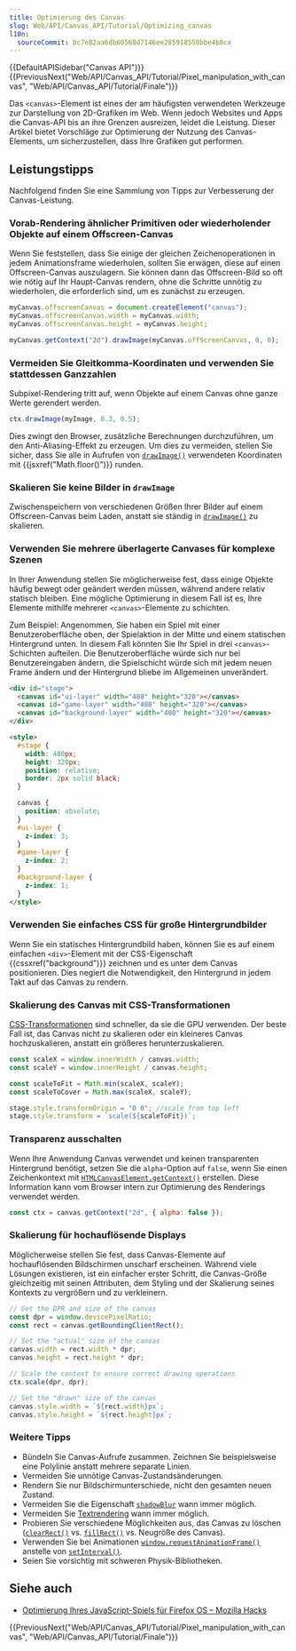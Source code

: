 ```yaml
---
title: Optimierung des Canvas
slug: Web/API/Canvas_API/Tutorial/Optimizing_canvas
l10n:
  sourceCommit: bc7e82aa6db60568d7146ee285918550bbe4b8ce
---
```


{{DefaultAPISidebar("Canvas API")}} {{PreviousNext("Web/API/Canvas_API/Tutorial/Pixel_manipulation_with_canvas", "Web/API/Canvas_API/Tutorial/Finale")}}

Das `<canvas>`-Element ist eines der am häufigsten verwendeten Werkzeuge zur Darstellung von 2D-Grafiken im Web. Wenn jedoch Websites und Apps die Canvas-API bis an ihre Grenzen ausreizen, leidet die Leistung. Dieser Artikel bietet Vorschläge zur Optimierung der Nutzung des Canvas-Elements, um sicherzustellen, dass Ihre Grafiken gut performen.

## Leistungstipps

Nachfolgend finden Sie eine Sammlung von Tipps zur Verbesserung der Canvas-Leistung.

### Vorab-Rendering ähnlicher Primitiven oder wiederholender Objekte auf einem Offscreen-Canvas

Wenn Sie feststellen, dass Sie einige der gleichen Zeichenoperationen in jedem Animationsframe wiederholen, sollten Sie erwägen, diese auf einen Offscreen-Canvas auszulagern. Sie können dann das Offscreen-Bild so oft wie nötig auf Ihr Haupt-Canvas rendern, ohne die Schritte unnötig zu wiederholen, die erforderlich sind, um es zunächst zu erzeugen.

```js
myCanvas.offscreenCanvas = document.createElement("canvas");
myCanvas.offscreenCanvas.width = myCanvas.width;
myCanvas.offscreenCanvas.height = myCanvas.height;

myCanvas.getContext("2d").drawImage(myCanvas.offScreenCanvas, 0, 0);
```

### Vermeiden Sie Gleitkomma-Koordinaten und verwenden Sie stattdessen Ganzzahlen

Subpixel-Rendering tritt auf, wenn Objekte auf einem Canvas ohne ganze Werte gerendert werden.

```js
ctx.drawImage(myImage, 0.3, 0.5);
```

Dies zwingt den Browser, zusätzliche Berechnungen durchzuführen, um den Anti-Aliasing-Effekt zu erzeugen. Um dies zu vermeiden, stellen Sie sicher, dass Sie alle in Aufrufen von [`drawImage()`](/de/docs/Web/API/CanvasRenderingContext2D/drawImage) verwendeten Koordinaten mit {{jsxref("Math.floor()")}} runden.

### Skalieren Sie keine Bilder in `drawImage`

Zwischenspeichern von verschiedenen Größen Ihrer Bilder auf einem Offscreen-Canvas beim Laden, anstatt sie ständig in [`drawImage()`](/de/docs/Web/API/CanvasRenderingContext2D/drawImage) zu skalieren.

### Verwenden Sie mehrere überlagerte Canvases für komplexe Szenen

In Ihrer Anwendung stellen Sie möglicherweise fest, dass einige Objekte häufig bewegt oder geändert werden müssen, während andere relativ statisch bleiben. Eine mögliche Optimierung in diesem Fall ist es, Ihre Elemente mithilfe mehrerer `<canvas>`-Elemente zu schichten.

Zum Beispiel: Angenommen, Sie haben ein Spiel mit einer Benutzeroberfläche oben, der Spielaktion in der Mitte und einem statischen Hintergrund unten. In diesem Fall könnten Sie Ihr Spiel in drei `<canvas>`-Schichten aufteilen. Die Benutzeroberfläche würde sich nur bei Benutzereingaben ändern, die Spielschicht würde sich mit jedem neuen Frame ändern und der Hintergrund bliebe im Allgemeinen unverändert.

```html
<div id="stage">
  <canvas id="ui-layer" width="480" height="320"></canvas>
  <canvas id="game-layer" width="480" height="320"></canvas>
  <canvas id="background-layer" width="480" height="320"></canvas>
</div>

<style>
  #stage {
    width: 480px;
    height: 320px;
    position: relative;
    border: 2px solid black;
  }

  canvas {
    position: absolute;
  }
  #ui-layer {
    z-index: 3;
  }
  #game-layer {
    z-index: 2;
  }
  #background-layer {
    z-index: 1;
  }
</style>
```

### Verwenden Sie einfaches CSS für große Hintergrundbilder

Wenn Sie ein statisches Hintergrundbild haben, können Sie es auf einem einfachen `<div>`-Element mit der CSS-Eigenschaft {{cssxref("background")}} zeichnen und es unter dem Canvas positionieren. Dies negiert die Notwendigkeit, den Hintergrund in jedem Takt auf das Canvas zu rendern.

### Skalierung des Canvas mit CSS-Transformationen

[CSS-Transformationen](/de/docs/Web/CSS/CSS_transforms/Using_CSS_transforms) sind schneller, da sie die GPU verwenden. Der beste Fall ist, das Canvas nicht zu skalieren oder ein kleineres Canvas hochzuskalieren, anstatt ein größeres herunterzuskalieren.

```js
const scaleX = window.innerWidth / canvas.width;
const scaleY = window.innerHeight / canvas.height;

const scaleToFit = Math.min(scaleX, scaleY);
const scaleToCover = Math.max(scaleX, scaleY);

stage.style.transformOrigin = "0 0"; //scale from top left
stage.style.transform = `scale(${scaleToFit})`;
```

### Transparenz ausschalten

Wenn Ihre Anwendung Canvas verwendet und keinen transparenten Hintergrund benötigt, setzen Sie die `alpha`-Option auf `false`, wenn Sie einen Zeichenkontext mit [`HTMLCanvasElement.getContext()`](/de/docs/Web/API/HTMLCanvasElement/getContext) erstellen. Diese Information kann vom Browser intern zur Optimierung des Renderings verwendet werden.

```js
const ctx = canvas.getContext("2d", { alpha: false });
```

### Skalierung für hochauflösende Displays

Möglicherweise stellen Sie fest, dass Canvas-Elemente auf hochauflösenden Bildschirmen unscharf erscheinen. Während viele Lösungen existieren, ist ein einfacher erster Schritt, die Canvas-Größe gleichzeitig mit seinen Attributen, dem Styling und der Skalierung seines Kontexts zu vergrößern und zu verkleinern.

```js
// Get the DPR and size of the canvas
const dpr = window.devicePixelRatio;
const rect = canvas.getBoundingClientRect();

// Set the "actual" size of the canvas
canvas.width = rect.width * dpr;
canvas.height = rect.height * dpr;

// Scale the context to ensure correct drawing operations
ctx.scale(dpr, dpr);

// Set the "drawn" size of the canvas
canvas.style.width = `${rect.width}px`;
canvas.style.height = `${rect.height}px`;
```

### Weitere Tipps

- Bündeln Sie Canvas-Aufrufe zusammen. Zeichnen Sie beispielsweise eine Polylinie anstatt mehrere separate Linien.
- Vermeiden Sie unnötige Canvas-Zustandsänderungen.
- Rendern Sie nur Bildschirmunterschiede, nicht den gesamten neuen Zustand.
- Vermeiden Sie die Eigenschaft [`shadowBlur`](/de/docs/Web/API/CanvasRenderingContext2D/shadowBlur) wann immer möglich.
- Vermeiden Sie [Textrendering](/de/docs/Web/API/Canvas_API/Tutorial/Drawing_text) wann immer möglich.
- Probieren Sie verschiedene Möglichkeiten aus, das Canvas zu löschen ([`clearRect()`](/de/docs/Web/API/CanvasRenderingContext2D/clearRect) vs. [`fillRect()`](/de/docs/Web/API/CanvasRenderingContext2D/fillRect) vs. Neugröße des Canvas).
- Verwenden Sie bei Animationen [`window.requestAnimationFrame()`](/de/docs/Web/API/Window/requestAnimationFrame) anstelle von [`setInterval()`](/de/docs/Web/API/SetInterval).
- Seien Sie vorsichtig mit schweren Physik-Bibliotheken.

## Siehe auch

- [Optimierung Ihres JavaScript-Spiels für Firefox OS – Mozilla Hacks](https://hacks.mozilla.org/2013/05/optimizing-your-javascript-game-for-firefox-os/)

{{PreviousNext("Web/API/Canvas_API/Tutorial/Pixel_manipulation_with_canvas", "Web/API/Canvas_API/Tutorial/Finale")}}
